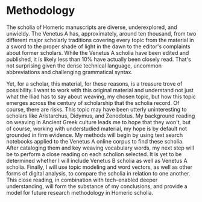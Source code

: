 # Methodology
The scholia of Homeric manuscripts are diverse, underexplored, and unwieldy. The Venetus A has, approximately, around ten thousand, from two different major scholarly traditions covering every topic from the material in a sword to the proper shade of light in the dawn to the editor's complaints about former scholars. While the Venetus A scholia have been edited and published, it is likely less than 10% have actually been closely read. That's not surprising given  the dense technical language, uncommon abbreviations and challenging grammatical syntax. 

Yet, for a scholar, this material, for these reasons, is a treasure trove of possibility. I want to work with this original material and understand not just what the Iliad has to say about weaving, my chosen topic, but how this topic emerges across the century of scholarship that the scholia record. Of course, there are risks. This topic may have been utterly uninteresting to scholars like Aristarchus, Didymus, and Zenodotus. My background reading on weaving in Ancient Greek culture leads me to hope that they won't, but of course, working with understudied material, my hope is by default not grounded in firm evidence. My methods will begin by using text search notebooks applied to the Venetus A online corpus to find these scholia. After cataloging them and key weaving vocabulary words, my next step will be to perform a close reading on each scholion selected. It is yet to be determined whether I will include Venetus B scholia as well as Venetus A scholia. Finally, I will use topic modeling and word vectors, as well as other forms of digital analysis, to compare the scholia in relation to one another. This close reading, in combination with tech-enabled deeper understanding, will form the substance of my conclusions, and provide a model for future research methodology in Homeric scholia.
